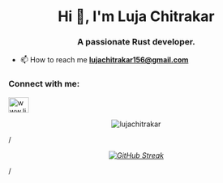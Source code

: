 <h1 align="center">Hi 👋, I'm Luja Chitrakar</h1>
<h3 align="center">A passionate Rust developer.</h3>

- 📫 How to reach me **lujachitrakar156@gmail.com**

<h3 align="left">Connect with me:</h3>
<p align="left">
<a href="https://linkedin.com/in/www.linkedin.com/in/luja-chitrakar" target="blank"><img align="center" src="https://raw.githubusercontent.com/rahuldkjain/github-profile-readme-generator/master/src/images/icons/Social/linked-in-alt.svg" alt="www.linkedin.com/in/luja-chitrakar" height="30" width="40" /></a>
</p>

<p align="center"><img align="center" src="https://github-readme-stats.vercel.app/api/top-langs?username=lujachitrakar&show_icons=true&locale=en&layout=compact" alt="lujachitrakar" /></p>

/*<p align="center"><a href="https://git.io/streak-stats"><img src="https://github-readme-streak-stats.herokuapp.com?user=lujachitrakar" alt="GitHub Streak" /></a></p>*/
